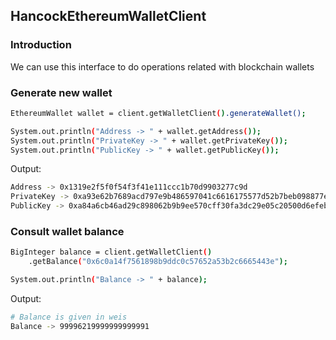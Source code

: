 ## HancockEthereumWalletClient

### Introduction

We can use this interface to do operations related with blockchain wallets

### Generate new wallet

```bash
EthereumWallet wallet = client.getWalletClient().generateWallet();

System.out.println("Address -> " + wallet.getAddress());
System.out.println("PrivateKey -> " + wallet.getPrivateKey());
System.out.println("PublicKey -> " + wallet.getPublicKey());
```

Output:
```bash
Address -> 0x1319e2f5f0f54f3f41e111ccc1b70d9903277c9d
PrivateKey -> 0xa93e62b7689acd797e9b486597041c6616175577d52b7beb098877e98b4916f9
PublicKey -> 0xa84a6cb46ad29c898062b9b9ee570cff30fa3dc29e05c20500d6efeb5905969f7800a143832a1e868ecccf843f9e1cc9f0000dffde78f3432ca5fc412cfa5305
```

### Consult wallet balance

```bash
BigInteger balance = client.getWalletClient()
    .getBalance("0x6c0a14f7561898b9ddc0c57652a53b2c6665443e");

System.out.println("Balance -> " + balance);
```

Output:
```bash
# Balance is given in weis
Balance -> 99996219999999999991
```